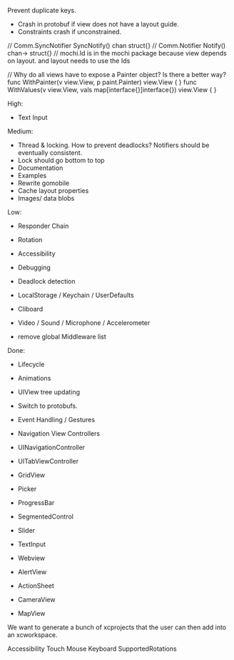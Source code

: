 Prevent duplicate keys.
* Crash in protobuf if view does not have a layout guide.
* Constraints crash if unconstrained.

// Comm.SyncNotifier SyncNotify() chan struct{}
// Comm.Notifier Notify() chan-> struct{}
// mochi.Id is in the mochi package because view depends on layout. and layout needs to use the Ids

// Why do all views have to expose a Painter object? Is there a better way?
func WithPainter(v view.View, p paint.Painter) view.View {
}
func WithValues(v view.View, vals map[interface{}]interface{}) view.View {
}

High:
* Text Input

Medium:
* Thread & locking. How to prevent deadlocks? Notifiers should be eventually consistent.
* Lock should go bottom to top
* Documentation
* Examples
* Rewrite gomobile
* Cache layout properties
* Images/ data blobs

Low:
* Responder Chain
* Rotation
* Accessibility
* Debugging
* Deadlock detection
* LocalStorage / Keychain / UserDefaults
* Cliboard
* Video / Sound / Microphone / Accelerometer

* remove global Middleware list


Done:
* Lifecycle
* Animations
* UIView tree updating
* Switch to protobufs.
* Event Handling / Gestures
* Navigation View Controllers
* UINavigationController
* UITabViewController

* GridView
* Picker
* ProgressBar
* SegmentedControl
* Slider
* TextInput
* Webview
* AlertView
* ActionSheet
* CameraView
* MapView
    
We want to generate a bunch of xcprojects that the user can then add into an xcworkspace.

Accessibility
Touch
Mouse
Keyboard
SupportedRotations